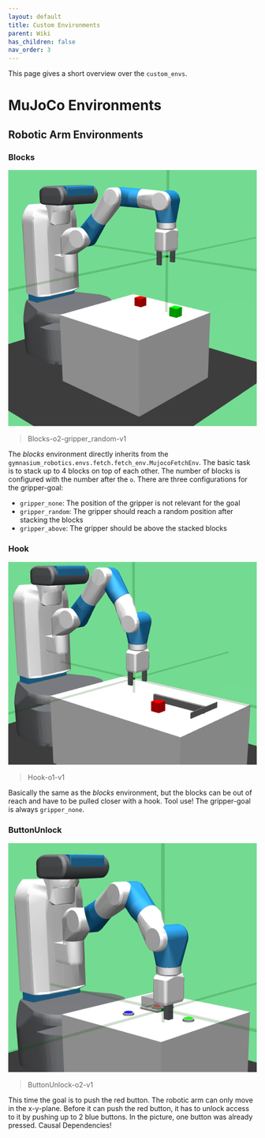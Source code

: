 ```yaml
---
layout: default
title: Custom Environments
parent: Wiki
has_children: false
nav_order: 3
---
```


This page gives a short overview over the `custom_envs`.

# MuJoCo Environments

## Robotic Arm Environments
### Blocks
![Screenshot_from_2021-10-15_16-03-24](uploads/05d2ff86845aabc6bcd859faf14a7566/Screenshot_from_2021-10-15_16-03-24.png)

> Blocks-o2-gripper_random-v1

The _blocks_ environment directly inherits from the `gymnasium_robotics.envs.fetch.fetch_env.MujocoFetchEnv`. The basic task is to stack up to 4 blocks on top of each other. The number of blocks is configured with the number after the `o`. There are three configurations for the gripper-goal:
- `gripper_none`: The position of the gripper is not relevant for the goal
- `gripper_random`: The gripper should reach a random position after stacking the blocks
- `gripper_above`: The gripper should be above the stacked blocks

### Hook
![Screenshot_from_2021-10-15_16-20-15](uploads/c36a9828469e1f8ce1e8e7fd61d00c3e/Screenshot_from_2021-10-15_16-20-15.png)

> Hook-o1-v1

Basically the same as the _blocks_ environment, but the blocks can be out of reach and have to be pulled closer with a hook. Tool use! The gripper-goal is always `gripper_none`.

### ButtonUnlock
![Screenshot_from_2021-10-15_16-24-06](uploads/ba7ac134d3abca640f0b61a3b1143c69/Screenshot_from_2021-10-15_16-24-06.png)

> ButtonUnlock-o2-v1

This time the goal is to push the red button. The robotic arm can only move in the x-y-plane. Before it can push the red button, it has to unlock access to it by pushing up to 2 blue buttons. In the picture, one button was already pressed. Causal Dependencies!
